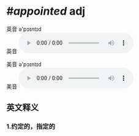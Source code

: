 # ***\#appointed*** adj
英音 ə'pɔɪntɪd  
英音
<audio src="./media/appointed1_AAC.aac" controls="controls"></audio>

美音 ə'pɔɪntɪd  
美音
<audio src="./media/appointed2_AAC.aac" controls="controls"></audio>



  

英文释义
---
### 1.**约定的，指定的**  


